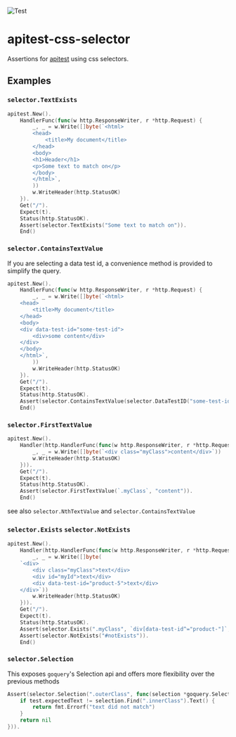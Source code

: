 ![Test](https://github.com/steinfletcher/apitest-css-selector/workflows/Test/badge.svg)

# apitest-css-selector

Assertions for [apitest](https://github.com/steinfletcher/apitest) using css selectors.

## Examples

### `selector.TextExists`

```go
apitest.New().
	HandlerFunc(func(w http.ResponseWriter, r *http.Request) {
		_, _ = w.Write([]byte(`<html>
		<head>
			<title>My document</title>
		</head>
		<body>
		<h1>Header</h1>
		<p>Some text to match on</p>
		</body>
		</html>`,
		))
		w.WriteHeader(http.StatusOK)
	}).
	Get("/").
	Expect(t).
	Status(http.StatusOK).
	Assert(selector.TextExists("Some text to match on")).
	End()
```

### `selector.ContainsTextValue`

If you are selecting a data test id, a convenience method is provided to simplify the query.

```go
apitest.New().
	HandlerFunc(func(w http.ResponseWriter, r *http.Request) {
		_, _ = w.Write([]byte(`<html>
	<head>
		<title>My document</title>
	</head>
	<body>
	<div data-test-id="some-test-id">
		<div>some content</div>
	</div>
	</body>
	</html>`,
		))
		w.WriteHeader(http.StatusOK)
	}).
	Get("/").
	Expect(t).
	Status(http.StatusOK).
	Assert(selector.ContainsTextValue(selector.DataTestID("some-test-id"), "some content")).
	End()
```

### `selector.FirstTextValue`

```go
apitest.New().
	Handler(http.HandlerFunc(func(w http.ResponseWriter, r *http.Request) {
		_, _ = w.Write([]byte(`<div class="myClass">content</div>`))
		w.WriteHeader(http.StatusOK)
	})).
	Get("/").
	Expect(t).
	Status(http.StatusOK).
	Assert(selector.FirstTextValue(`.myClass`, "content")).
	End()
```

see also `selector.NthTextValue` and `selector.ContainsTextValue`

### `selector.Exists` `selector.NotExists`

```go
apitest.New().
	Handler(http.HandlerFunc(func(w http.ResponseWriter, r *http.Request) {
		_, _ = w.Write([]byte(
	`<div>
		<div class="myClass">text</div>
		<div id="myId">text</div>
		<div data-test-id="product-5">text</div>
	</div>`))
		w.WriteHeader(http.StatusOK)
	})).
	Get("/").
	Expect(t).
	Status(http.StatusOK).
	Assert(selector.Exists(".myClass", `div[data-test-id^="product-"]`, "#myId")).
	Assert(selector.NotExists("#notExists")).
	End()
```

### `selector.Selection`

This exposes `goquery`'s Selection api and offers more flexibility over the previous methods

```go
Assert(selector.Selection(".outerClass", func(selection *goquery.Selection) error {
	if test.expectedText != selection.Find(".innerClass").Text() {
	    return fmt.Errorf("text did not match")
	}
	return nil
})).
```
